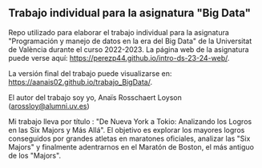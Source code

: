 
## Trabajo individual para la asignatura "Big Data"

<!-- El párrafo de abajo has de dejarlo tal cual. NO HAS DE CAMBIAR NADA!!-->

Repo utilizado para elaborar el trabajo individual para la asignatura "Programación y manejo de datos en la era del Big Data" de la Universitat de València durante el curso 2022-2023. La página web de la asignatura puede verse aquí: <https://perezp44.github.io/intro-ds-23-24-web/>.



<!-- En la linea de abajo HAS de SUSTITUIR "perezp44" por tu usuario de Github-->
La versión final del trabajo puede visualizarse en: <https://aanais02.github.io/trabajo_BigData/>. 


<!-- Abajo podéis escribir lo que queráis, igual un resumen del trabajo, o ..., o ... pero al menos, tenéis que poner el título del trabajo y el nombre de los componentes del equipo-->

El autor del trabajo soy yo,  Anaïs Rosschaert Loyson (arossloy@alumni.uv.es)

Mi trabajo lleva por título : "De Nueva York a Tokio: Analizando los Logros en las Six Majors y Más Allá". El objetivo es explorar los mayores logros conseguidos por grandes atletas en maratones oficiales, analizar las "Six Majors" y finalmente adentrarnos en el Maratón de Boston, el más antiguo de los "Majors".

